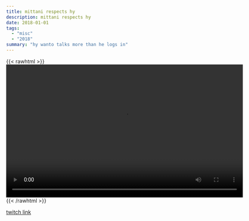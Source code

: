 ```yaml
---
title: mittani respects hy
description: mittani respects hy
date: 2018-01-01
tags:
  - "misc"
  - "2018"
summary: "hy wanto talks more than he logs in"
---
```


{{< rawhtml >}}<video width="640" height="360" controls>
<source src="https://crowdfile.net/snuffed/mittani-respects-hy.mp4" type="video/mp4">
Your browser does not support the video tag.</video>{{< /rawhtml >}}

[twitch link](https://clips.twitch.tv/PlainAbstemiousPterodactylTheTarFu)
